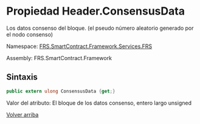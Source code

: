 # Propiedad Header.ConsensusData

Los datos consenso del bloque. (el pseudo número aleatorio generado por el nodo consenso)

Namespace: [FRS.SmartContract.Framework.Services.FRS](../../FRS.md)

Assembly: FRS.SmartContract.Framework

## Sintaxis

```c#
public extern ulong ConsensusData {get;}
```

Valor del atributo: El bloque de los datos consenso, entero largo unsigned



[Volver arriba](../header.md)
